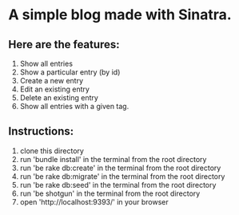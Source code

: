 # A simple blog made with Sinatra. 

## Here are the features:
1. Show all entries
2. Show a particular entry (by id)
3. Create a new entry
4. Edit an existing entry
5. Delete an existing entry
6. Show all entries with a given tag.

## Instructions:
1. clone this directory
2. run 'bundle install' in the terminal from the root directory
3. run 'be rake db:create' in the terminal from the root directory
4. run 'be rake db:migrate' in the terminal from the root directory
5. run 'be rake db:seed' in the terminal from the root directory
6. run 'be shotgun' in the terminal from the root directory
7. open 'http://localhost:9393/' in your browser